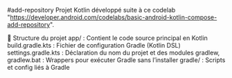 #add-repository
Projet Kotlin développé suite à ce codelab "https://developer.android.com/codelabs/basic-android-kotlin-compose-add-repository".

📁 Structure du projet
app/ : Contient le code source principal en Kotlin
build.gradle.kts : Fichier de configuration Gradle (Kotlin DSL)
settings.gradle.kts : Déclaration du nom du projet et des modules
gradlew, gradlew.bat : Wrappers pour exécuter Gradle sans l’installer
gradle/ : Scripts et config liés à Gradle
